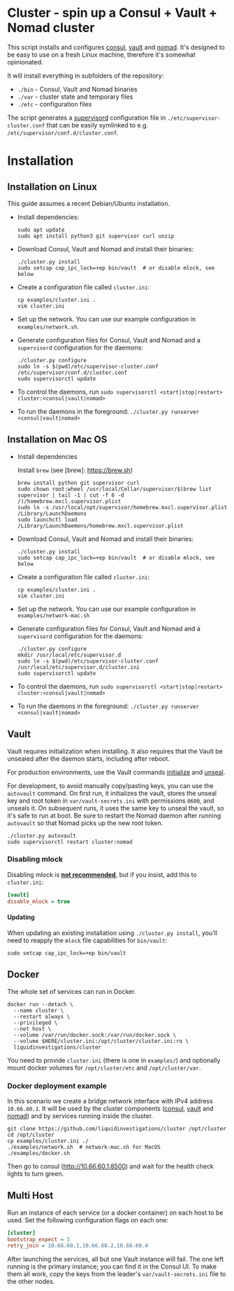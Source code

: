 # Cluster - spin up a Consul + Vault + Nomad cluster

This script installs and configures [consul][], [vault][] and [nomad][]. It's
designed to be easy to use on a fresh Linux machine, therefore it's somewhat
opinionated.

It will install everything in subfolders of the repository:

* `./bin` - Consul, Vault and Nomad binaries
* `./var` - cluster state and temporary files
* `./etc` - configuration files

The script generates a [supervisord][] configuration file in
`./etc/supervisor-cluster.conf` that can be easily symlinked to e.g.
`/etc/supervisor/conf.d/cluster.conf`.

[consul]: https://www.consul.io/
[vault]: https://www.vaultproject.io/
[nomad]: https://www.nomadproject.io/
[supervisord]: http://supervisord.org/

# Installation

## Installation on Linux

This guide assumes a recent Debian/Ubuntu installation.

* Install dependencies:

    ```shell
    sudo apt update
    sudo apt install python3 git supervisor curl unzip
    ```

* Download Consul, Vault and Nomad and install their binaries:

    ```shell
    ./cluster.py install
    sudo setcap cap_ipc_lock=+ep bin/vault  # or disable mlock, see below
    ```

* Create a configuration file called `cluster.ini`:

    ```shell
    cp examples/cluster.ini .
    vim cluster.ini
    ```

* Set up the network. You can use our example configuration in `examples/network.sh`.

* Generate configuration files for Consul, Vault and Nomad and a `supervisord`
  configuration for the daemons:

    ```shell
    ./cluster.py configure
    sudo ln -s $(pwd)/etc/supervisor-cluster.conf /etc/supervisor/conf.d/cluster.conf
    sudo supervisorctl update
    ```

* To control the daemons, run `sudo supervisorctl <start|stop|restart> cluster:<consul|vault|nomad>`

* To run the daemons in the foreground: `./cluster.py runserver <consul|vault|nomad>`

## Installation on Mac OS

* Install dependencies

    Install `brew` (see [brew]: https://brew.sh)

    ```shell
    brew install python git supervisor curl
    sudo chown root:wheel /usr/local/Cellar/supervisor/$(brew list supervisor | tail -1 | cut -f 6 -d /)/homebrew.mxcl.supervisor.plist
    sudo ln -s /usr/local/opt/supervisor/homebrew.mxcl.supervisor.plist /Library/LaunchDaemons
    sudo launchctl load /Library/LaunchDaemons/homebrew.mxcl.supervisor.plist
    ```

* Download Consul, Vault and Nomad and install their binaries:

    ```shell
    ./cluster.py install
    sudo setcap cap_ipc_lock=+ep bin/vault  # or disable mlock, see below
    ```

* Create a configuration file called `cluster.ini`:

    ```shell
    cp examples/cluster.ini .
    vim cluster.ini
    ```

* Set up the network. You can use our example configuration in `examples/network-mac.sh`

* Generate configuration files for Consul, Vault and Nomad and a `supervisord`
  configuration for the daemons:

    ```shell
    ./cluster.py configure
    mkdir /usr/local/etc/supervisor.d
    sudo ln -s $(pwd)/etc/supervisor-cluster.conf /usr/local/etc/supervisor.d/cluster.ini
    sudo supervisorctl update
    ```

* To control the daemons, run `sudo supervisorctl <start|stop|restart> cluster:<consul|vault|nomad>`

* To run the daemons in the foreground: `./cluster.py runserver <consul|vault|nomad>`


## Vault

Vault requires initialization when installing. It also requires that the Vault
be unsealed after the daemon starts, including after reboot.

For production environments, use the Vault commands [initialize][] and
[unseal][].

For development, to avoid manually copy/pasting keys, you can use the
`autovault` command. On first run, it initializes the vault, stores the unseal
key and root token in `var/vault-secrets.ini` with permissions `0600`, and
unseals it. On subsequent runs, it uses the same key to unseal the vault, so
it's safe to run at boot. Be sure to restart the Nomad daemon after running
`autovault` so that Nomad picks up the new root token.

```shell
./cluster.py autovault
sudo supervisorctl restart cluster:nomad
```

[initialize]: https://www.vaultproject.io/docs/commands/operator/init.html
[unseal]: https://www.vaultproject.io/docs/commands/operator/unseal.html

### Disabling mlock

Disabling mlock is [**not recommended**][disable_mlock], but if you insist, add
this to `cluster.ini`:

```ini
[vault]
disable_mlock = true
```

[disable_mlock]: https://www.vaultproject.io/docs/configuration/#disable_mlock

#### Updating

When updating an existing installation using `./cluster.py install`, you'll
need to reapply the `mlock` file capabilities for `bin/vault`:

```shell
sudo setcap cap_ipc_lock=+ep bin/vault
```

## Docker

The whole set of services can run in Docker.

```shell
docker run --detach \
  --name cluster \
  --restart always \
  --privileged \
  --net host \
  --volume /var/run/docker.sock:/var/run/docker.sock \
  --volume $HERE/cluster.ini:/opt/cluster/cluster.ini:ro \
  liquidinvestigations/cluster
```

You need to provide `cluster.ini` (there is one in `examples/`) and optionally
mount docker volumes for `/opt/cluster/etc` and `/opt/cluster/var`.

### Docker deployment example

In this scenario we create a bridge network interface with IPv4 address
`10.66.60.1`. It will be used by the cluster components
([consul](http://10.66.60.1:8500), [vault](http://10.66.60.1:8200) and
[nomad](http://10.66.60.1:4646)) and by services running inside the cluster.

```shell
git clone https://github.com/liquidinvestigations/cluster /opt/cluster
cd /opt/cluster
cp examples/cluster.ini ./
./examples/network.sh  # network-mac.sh for MacOS
./examples/docker.sh
```

Then go to consul (http://10.66.60.1:8500) and wait for the health check lights
to turn green.


## Multi Host

Run an instance of each service (or a docker container) on each host to be used. Set the following configuration flags on each one:

```ini
[cluster]
bootstrap_expect = 3
retry_join = 10.66.60.1,10.66.60.2,10.66.60.4
```

After launching the services, all but one Vault instance will fail. The one left running is the primary instance; you can find it in the Consul UI. To make them all work, copy the keys from the leader's `var/vault-secrets.ini` file to the other nodes.
